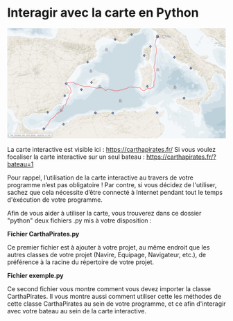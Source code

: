# Interagir avec la carte en Python

![](../../carte_interactive.png "Carte interactive")

La carte interactive est visible ici : https://carthapirates.fr/
Si vous voulez focaliser la carte interactive sur un seul bateau : https://carthapirates.fr/?bateau=1

Pour rappel, l’utilisation de la carte interactive au travers de votre programme n’est pas obligatoire ! Par contre, si vous décidez de l'utiliser, sachez que cela nécessite d’être connecté à Internet pendant tout le temps d'éxécution de votre programme.

Afin de vous aider à utiliser la carte, vous trouverez dans ce dossier "python" deux fichiers .py mis à votre disposition :

**Fichier CarthaPirates.py**

Ce premier fichier est à ajouter à votre projet, au même endroit que les autres classes de votre projet (Navire, Equipage, Navigateur, etc.), de préférence à la racine du répertoire de votre projet.

**Fichier exemple.py**

Ce second fichier vous montre comment vous devez importer la classe CarthaPirates. Il vous montre aussi comment utiliser cette les méthodes de cette classe CarthaPirates au sein de votre programme, et ce afin d'interagir avec votre bateau au sein de la carte interactive.
